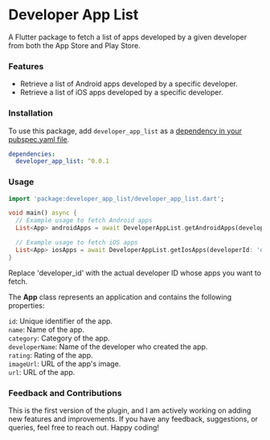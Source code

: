 # Developer App List

A Flutter package to fetch a list of apps developed by a given developer from both the App Store and
Play Store.

### Features

- Retrieve a list of Android apps developed by a specific developer.
- Retrieve a list of iOS apps developed by a specific developer.

### Installation

To use this package, add `developer_app_list` as
a [dependency in your pubspec.yaml file](https://flutter.dev/docs/development/packages-and-plugins/using-packages).

```yaml
dependencies:
  developer_app_list: ^0.0.1
```

### Usage

```dart
import 'package:developer_app_list/developer_app_list.dart';

void main() async {
  // Example usage to fetch Android apps
  List<App> androidApps = await DeveloperAppList.getAndroidApps(developerId: 'developer_id');

  // Example usage to fetch iOS apps
  List<App> iosApps = await DeveloperAppList.getIosApps(developerId: 'developer_id');
}
```

Replace 'developer_id' with the actual developer ID whose apps you want to fetch.

The **App** class represents an application and contains the following properties:

`id`: Unique identifier of the app.  
`name`: Name of the app.  
`category`: Category of the app.  
`developerName`: Name of the developer who created the app.  
`rating`: Rating of the app.  
`imageUrl`: URL of the app's image.  
`url`: URL of the app.

### Feedback and Contributions

This is the first version of the plugin, and I am actively working on adding new features and
improvements. If you have any feedback, suggestions, or queries, feel free to reach out. Happy
coding!